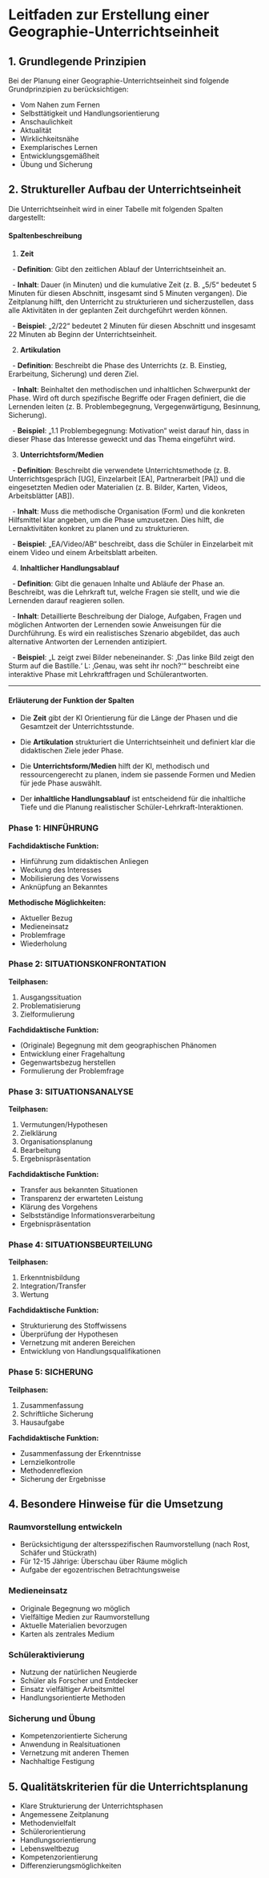 # Leitfaden zur Erstellung einer Geographie-Unterrichtseinheit

## 1. Grundlegende Prinzipien

Bei der Planung einer Geographie-Unterrichtseinheit sind folgende Grundprinzipien zu berücksichtigen:

- Vom Nahen zum Fernen
- Selbsttätigkeit und Handlungsorientierung
- Anschaulichkeit
- Aktualität
- Wirklichkeitsnähe
- Exemplarisches Lernen
- Entwicklungsgemäßheit
- Übung und Sicherung

## 2. Struktureller Aufbau der Unterrichtseinheit

Die Unterrichtseinheit wird in einer Tabelle mit folgenden Spalten dargestellt:
#### **Spaltenbeschreibung**

1. **Zeit**

  - **Definition**: Gibt den zeitlichen Ablauf der Unterrichtseinheit an.

  - **Inhalt**: Dauer (in Minuten) und die kumulative Zeit (z. B. „5/5“ bedeutet 5 Minuten für diesen Abschnitt, insgesamt sind 5 Minuten vergangen). Die Zeitplanung hilft, den Unterricht zu strukturieren und sicherzustellen, dass alle Aktivitäten in der geplanten Zeit durchgeführt werden können.

  - **Beispiel**: „2/22“ bedeutet 2 Minuten für diesen Abschnitt und insgesamt 22 Minuten ab Beginn der Unterrichtseinheit.

  

2. **Artikulation**

  - **Definition**: Beschreibt die Phase des Unterrichts (z. B. Einstieg, Erarbeitung, Sicherung) und deren Ziel.

  - **Inhalt**: Beinhaltet den methodischen und inhaltlichen Schwerpunkt der Phase. Wird oft durch spezifische Begriffe oder Fragen definiert, die die Lernenden leiten (z. B. Problembegegnung, Vergegenwärtigung, Besinnung, Sicherung).

  - **Beispiel**: „1.1 Problembegegnung: Motivation“ weist darauf hin, dass in dieser Phase das Interesse geweckt und das Thema eingeführt wird.

  

3. **Unterrichtsform/Medien**

  - **Definition**: Beschreibt die verwendete Unterrichtsmethode (z. B. Unterrichtsgespräch [UG], Einzelarbeit [EA], Partnerarbeit [PA]) und die eingesetzten Medien oder Materialien (z. B. Bilder, Karten, Videos, Arbeitsblätter [AB]).

  - **Inhalt**: Muss die methodische Organisation (Form) und die konkreten Hilfsmittel klar angeben, um die Phase umzusetzen. Dies hilft, die Lernaktivitäten konkret zu planen und zu strukturieren.

  - **Beispiel**: „EA/Video/AB“ beschreibt, dass die Schüler in Einzelarbeit mit einem Video und einem Arbeitsblatt arbeiten.

  

4. **Inhaltlicher Handlungsablauf**

  - **Definition**: Gibt die genauen Inhalte und Abläufe der Phase an. Beschreibt, was die Lehrkraft tut, welche Fragen sie stellt, und wie die Lernenden darauf reagieren sollen.

  - **Inhalt**: Detaillierte Beschreibung der Dialoge, Aufgaben, Fragen und möglichen Antworten der Lernenden sowie Anweisungen für die Durchführung. Es wird ein realistisches Szenario abgebildet, das auch alternative Antworten der Lernenden antizipiert.

  - **Beispiel**: „L zeigt zwei Bilder nebeneinander. S: ‚Das linke Bild zeigt den Sturm auf die Bastille.‘ L: ‚Genau, was seht ihr noch?‘“ beschreibt eine interaktive Phase mit Lehrkraftfragen und Schülerantworten.

  

---

  

#### **Erläuterung der Funktion der Spalten**

- Die **Zeit** gibt der KI Orientierung für die Länge der Phasen und die Gesamtzeit der Unterrichtsstunde.

- Die **Artikulation** strukturiert die Unterrichtseinheit und definiert klar die didaktischen Ziele jeder Phase.

- Die **Unterrichtsform/Medien** hilft der KI, methodisch und ressourcengerecht zu planen, indem sie passende Formen und Medien für jede Phase auswählt.

- Der **inhaltliche Handlungsablauf** ist entscheidend für die inhaltliche Tiefe und die Planung realistischer Schüler-Lehrkraft-Interaktionen.

  

### Phase 1: HINFÜHRUNG
**Fachdidaktische Funktion:**
- Hinführung zum didaktischen Anliegen
- Weckung des Interesses
- Mobilisierung des Vorwissens
- Anknüpfung an Bekanntes

**Methodische Möglichkeiten:**
- Aktueller Bezug
- Medieneinsatz
- Problemfrage
- Wiederholung

### Phase 2: SITUATIONSKONFRONTATION
**Teilphasen:**
1. Ausgangssituation
2. Problematisierung
3. Zielformulierung

**Fachdidaktische Funktion:**
- (Originale) Begegnung mit dem geographischen Phänomen
- Entwicklung einer Fragehaltung
- Gegenwartsbezug herstellen
- Formulierung der Problemfrage

### Phase 3: SITUATIONSANALYSE
**Teilphasen:**
1. Vermutungen/Hypothesen
2. Zielklärung
3. Organisationsplanung
4. Bearbeitung
5. Ergebnispräsentation

**Fachdidaktische Funktion:**
- Transfer aus bekannten Situationen
- Transparenz der erwarteten Leistung
- Klärung des Vorgehens
- Selbstständige Informationsverarbeitung
- Ergebnispräsentation

### Phase 4: SITUATIONSBEURTEILUNG
**Teilphasen:**
1. Erkenntnisbildung
2. Integration/Transfer
3. Wertung

**Fachdidaktische Funktion:**
- Strukturierung des Stoffwissens
- Überprüfung der Hypothesen
- Vernetzung mit anderen Bereichen
- Entwicklung von Handlungsqualifikationen

### Phase 5: SICHERUNG
**Teilphasen:**
1. Zusammenfassung
2. Schriftliche Sicherung
3. Hausaufgabe

**Fachdidaktische Funktion:**
- Zusammenfassung der Erkenntnisse
- Lernzielkontrolle
- Methodenreflexion
- Sicherung der Ergebnisse

## 4. Besondere Hinweise für die Umsetzung

### Raumvorstellung entwickeln
- Berücksichtigung der altersspezifischen Raumvorstellung (nach Rost, Schäfer und Stückrath)
- Für 12-15 Jährige: Überschau über Räume möglich
- Aufgabe der egozentrischen Betrachtungsweise

### Medieneinsatz
- Originale Begegnung wo möglich
- Vielfältige Medien zur Raumvorstellung
- Aktuelle Materialien bevorzugen
- Karten als zentrales Medium

### Schüleraktivierung
- Nutzung der natürlichen Neugierde
- Schüler als Forscher und Entdecker
- Einsatz vielfältiger Arbeitsmittel
- Handlungsorientierte Methoden

### Sicherung und Übung
- Kompetenzorientierte Sicherung
- Anwendung in Realsituationen
- Vernetzung mit anderen Themen
- Nachhaltige Festigung

## 5. Qualitätskriterien für die Unterrichtsplanung

- Klare Strukturierung der Unterrichtsphasen
- Angemessene Zeitplanung
- Methodenvielfalt
- Schülerorientierung
- Handlungsorientierung
- Lebensweltbezug
- Kompetenzorientierung
- Differenzierungsmöglichkeiten

